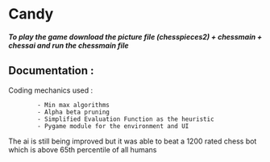 # Candy


##### To play the game download the picture file (chesspieces2) + chessmain + chessai and run the chessmain file


## Documentation :

Coding mechanics used : 

            - Min max algorithms
            - Alpha beta pruning
            - Simplified Evaluation Function as the heuristic
            - Pygame module for the environment and UI 
            

The ai is still being improved but it was able to beat a 1200 rated chess bot which is above 65th percentile of all humans
